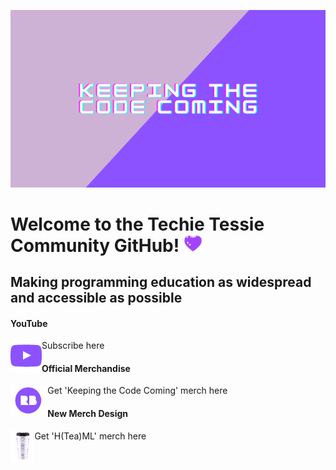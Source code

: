 ![Header](https://raw.githubusercontent.com/Techie-Tessie/Techie-Tessie/master/youtube_banner.png "Header")

# Welcome to the Techie Tessie Community GitHub! <img src="https://raw.githubusercontent.com/Tess314/Tess314/master/heart.gif" width="30px">

## Making programming education as widespread and accessible as possible

#### YouTube
[<img align="left" alt="YouTube" height="50px" src="https://raw.githubusercontent.com/Tess314/Tess314/master/youtube_logo.png"/>][YouTube]Subscribe here

#### Official Merchandise
[<img align="left" alt="RedBubble" height="50px" src="https://raw.githubusercontent.com/Techie-Tessie/Techie-Tessie/master/redbubble_logo_purple.png"/>][RedBubble1]Get 'Keeping the Code Coming' merch here

#### New Merch Design
[<img align="left" alt="RedBubble" height="50px" src="https://raw.githubusercontent.com/Techie-Tessie/Techie-Tessie/master/travel_mug_icon.png"/>][RedBubble2]Get 'H(Tea)ML' merch here

[YouTube]: https://www.youtube.com/channel/UCGCR-PjumUZeuMc0zZOIZdA
[RedBubble1]: https://www.redbubble.com/shop/ap/68986038
[RedBubble2]: https://www.redbubble.com/shop/ap/75270266
